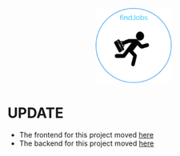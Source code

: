 <p align="center">
 <img width="30%" src="https://github.com/chinomnsoawazie/find-job-frontend/blob/master/find_job_frontend/src/pictures/logo.png" style="max-width:50%;">
 </a>
</p>
<h1>UPDATE</h1>
<ul>
  <li>The frontend for this project moved <a href="https://github.com/chinomnsoawazie/find-job-frontend">here</a></li>
  <li>The backend for this project moved <a href="https://github.com/chinomnsoawazie/find-job-backend">here</a></li>
</ul>
   <p></p>

